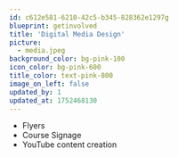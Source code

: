 ```yaml
---
id: c612e581-6210-42c5-b345-828362e1297g
blueprint: getinvolved
title: 'Digital Media Design'
picture:
  - media.jpeg
background_color: bg-pink-100
icon_color: bg-pink-600
title_color: text-pink-800
image_on_left: false
updated_by: 1
updated_at: 1752468130
---
```

- Flyers
- Course Signage
- YouTube content creation